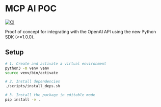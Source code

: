 # MCP AI POC

[![CI](https://github.com/drewtech/mcp-ai-poc/actions/workflows/ci.yml/badge.svg)](https://github.com/drewtech/mcp-ai-poc/actions)

Proof of concept for integrating with the OpenAI API using the new Python SDK (>=1.0.0).

## Setup

```bash
# 1. Create and activate a virtual environment
python3 -m venv venv
source venv/bin/activate

# 2. Install dependencies
./scripts/install_deps.sh

# 3. Install the package in editable mode
pip install -e .
```